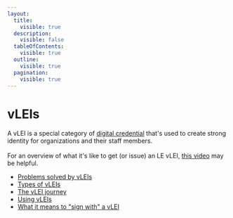 ```yaml
---
layout:
  title:
    visible: true
  description:
    visible: false
  tableOfContents:
    visible: true
  outline:
    visible: true
  pagination:
    visible: true
---
```


# vLEIs

A vLEI is a special category of [digital credential](../../../glossary.md#digital-credential) that's used to create strong identity for organizations and their staff members.\
\
For an overview of what it's like to get (or issue) an LE vLEI, [this video](https://drive.google.com/file/d/1JmVBPT6sQSTJFntKcTPxnAxgbtc2iyFW/view?usp=drive\_link) may be helpful.

* [Problems solved by vLEIs](need.md)
* [Types of vLEIs](types-of-vleis.md)
* [The vLEI journey](the-vlei-journey.md)
* [Using vLEIs](using-vleis.md)
* [What it means to "sign with" a vLEI](../../../tasks/what-it-means-to-sign-with-a-vlei.md)
